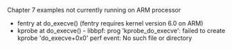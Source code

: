 Chapter 7 examples not currently running on ARM processor

* fentry at do_execve() (fentry requires kernel version 6.0 on ARM)
* kprobe at do_execve() - libbpf: prog 'kprobe_do_execve': failed to create kprobe 'do_execve+0x0' perf event: No such file or directory